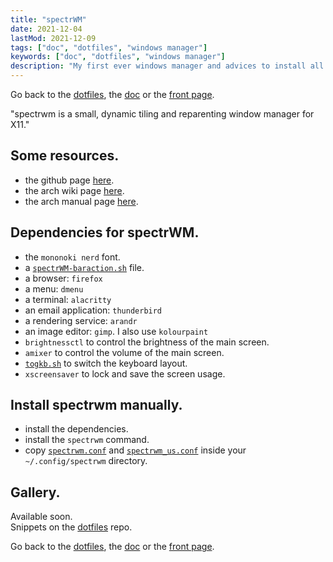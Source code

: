 ```yaml
---
title: "spectrWM"
date: 2021-12-04
lastMod: 2021-12-09
tags: ["doc", "dotfiles", "windows manager"]
keywords: ["doc", "dotfiles", "windows manager"]
description: "My first ever windows manager and advices to install all the required config on your machine."
---
```

Go back to the [dotfiles](/public/doc/config/dotfiles), the [doc](/public/doc/config) or the [front page](/public).  

"spectrwm is a small, dynamic tiling and reparenting window manager for X11."


## Some resources.
- the github page [here](https://github.com/conformal/spectrwm).
- the arch wiki page [here](https://wiki.archlinux.org/title/spectrwm).
- the arch manual page [here](https://man.archlinux.org/man/spectrwm.1).

## Dependencies for spectrWM.
- the `mononoki nerd` font.
- a [`spectrWM-baraction.sh`] file.
- a browser: `firefox`
- a menu: `dmenu`
- a terminal: `alacritty`
- an email application: `thunderbird`
- a rendering service: `arandr`
- an image editor: `gimp`. I also use `kolourpaint`
- `brightnessctl` to control the brightness of the main screen.
- `amixer` to control the volume of the main screen.
- [`togkb.sh`] to switch the keyboard layout.
- `xscreensaver` to lock and save the screen usage.

## Install spectrwm manually.
- install the dependencies.
- install the `spectrwm` command.
- copy [`spectrwm.conf`] and [`spectrwm_us.conf`] inside your `~/.config/spectrwm` directory.

## Gallery.
Available soon.  
Snippets on the [dotfiles](https://github.com/a2n-s/dotfiles#4-gallery-toc) repo.

Go back to the [dotfiles](/public/doc/config/dotfiles), the [doc](/public/doc/config) or the [front page](/public).  

[`spectrWM-baraction.sh`]: https://github.com/a2n-s/dotfiles/blob/main/scripts/spectrWM-baraction.sh
[`togkb.sh`]:              https://github.com/a2n-s/dotfiles/blob/main/scripts/togkb.sh
[`spectrwm.conf`]:         https://github.com/a2n-s/dotfiles/blob/main/.config/spectrwm/spectrwm.conf
[`spectrwm_us.conf`]:      https://github.com/a2n-s/dotfiles/blob/main/.config/spectrwm/spectrwm_us.conf
